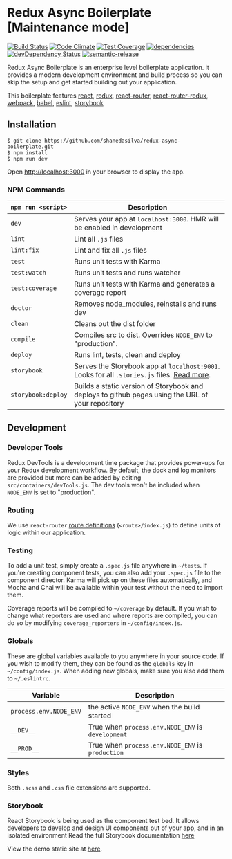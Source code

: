 # Redux Async Boilerplate [Maintenance mode]

[![Build Status](https://travis-ci.org/shanedasilva/redux-async-boilerplate.svg?branch=master)](https://travis-ci.org/shanedasilva/redux-async-boilerplate)
[![Code Climate](https://codeclimate.com/github/shanedasilva/redux-async-boilerplate/badges/gpa.svg)](https://codeclimate.com/github/shanedasilva/redux-async-boilerplate)
[![Test Coverage](https://codeclimate.com/github/shanedasilva/redux-async-boilerplate/badges/coverage.svg)](https://codeclimate.com/github/shanedasilva/redux-async-boilerplate/coverage)
[![dependencies](https://david-dm.org/shanedasilva/redux-async-boilerplate.svg)](https://david-dm.org/shanedasilva/redux-async-boilerplate)
[![devDependency Status](https://david-dm.org/shanedasilva/redux-async-boilerplate/dev-status.svg)](https://david-dm.org/shanedasilva/redux-async-boilerplate#info=devDependencies)
[![semantic-release](https://img.shields.io/badge/%20%20%F0%9F%93%A6%F0%9F%9A%80-semantic--release-e10079.svg)](https://github.com/semantic-release/semantic-release)

Redux Async Boilerplate is an enterprise level boilerplate application. it provides a modern development environment and build process so you can skip the setup and get started building out your application.

This boilerplate features [react](https://github.com/facebook/react), [redux](https://github.com/rackt/redux), [react-router](https://github.com/rackt/react-router), [react-router-redux](https://github.com/rackt/react-router-redux), [webpack](https://github.com/webpack/webpack), [babel](https://github.com/babel/babel), [eslint](http://eslint.org), [storybook](https://github.com/kadirahq/react-storybook)

## Installation

    $ git clone https://github.com/shanedasilva/redux-async-boilerplate.git
    $ npm install
    $ npm run dev

Open [http://localhost:3000](http://localhost:3000) in your browser to display the app.


### NPM Commands
|`npm run <script>`|Description|
|------------------|-----------|
|`dev`|Serves your app at `localhost:3000`. HMR will be enabled in development|
|`lint`|Lint all `.js` files|
|`lint:fix`|Lint and fix all `.js` files|
|`test`|Runs unit tests with Karma|
|`test:watch`|Runs unit tests and runs watcher|
|`test:coverage`|Runs unit tests with Karma and generates a coverage report|
|`doctor`|Removes node_modules, reinstalls and runs dev|
|`clean`|Cleans out the dist folder|
|`compile`|Compiles src to dist. Overrides `NODE_ENV` to "production".|
|`deploy`|Runs lint, tests, clean and deploy|
|`storybook`|Serves the Storybook app at `localhost:9001`. Looks for all `.stories.js` files. [Read more](https://github.com/kadirahq/react-storybook).|
|`storybook:deploy`|Builds a static version of Storybook and deploys to github pages using the URL of your repository|

## Development

### Developer Tools
Redux DevTools is a development time package that provides power-ups for your Redux development workflow. By default, the dock and log monitors are provided but more can be added by editing `src/containers/devTools.js`. The dev tools won't be included when `NODE_ENV` is set to "production".

### Routing
We use `react-router` [route definitions](https://github.com/reactjs/react-router/blob/master/docs/API.md#plainroute) (`<route>/index.js`) to define units of logic within our application.

### Testing
To add a unit test, simply create a `.spec.js` file anywhere in `~/tests`. If you're creating component tests, you can also add your `.spec.js` file to the component director. Karma will pick up on these files automatically, and Mocha and Chai will be available within your test without the need to import them.

Coverage reports will be compiled to `~/coverage` by default. If you wish to change what reporters are used and where reports are compiled, you can do so by modifying `coverage_reporters` in `~/config/index.js`.

### Globals
These are global variables available to you anywhere in your source code. If you wish to modify them, they can be found as the `globals` key in `~/config/index.js`. When adding new globals, make sure you also add them to `~/.eslintrc`.

|Variable|Description|
|---|---|
|`process.env.NODE_ENV`|the active `NODE_ENV` when the build started|
|`__DEV__`|True when `process.env.NODE_ENV` is `development`|
|`__PROD__`|True when `process.env.NODE_ENV` is `production`|


### Styles
Both `.scss` and `.css` file extensions are supported.

### Storybook
React Storybook is being used as the component test bed. It allows developers to develop and design UI components out of your app, and in an isolated environment Read the full Storybook documentation [here](https://github.com/kadirahq/react-storybook)

View the demo static site at [here](https://shanedasilva.github.io/redux-async-boilerplate).

